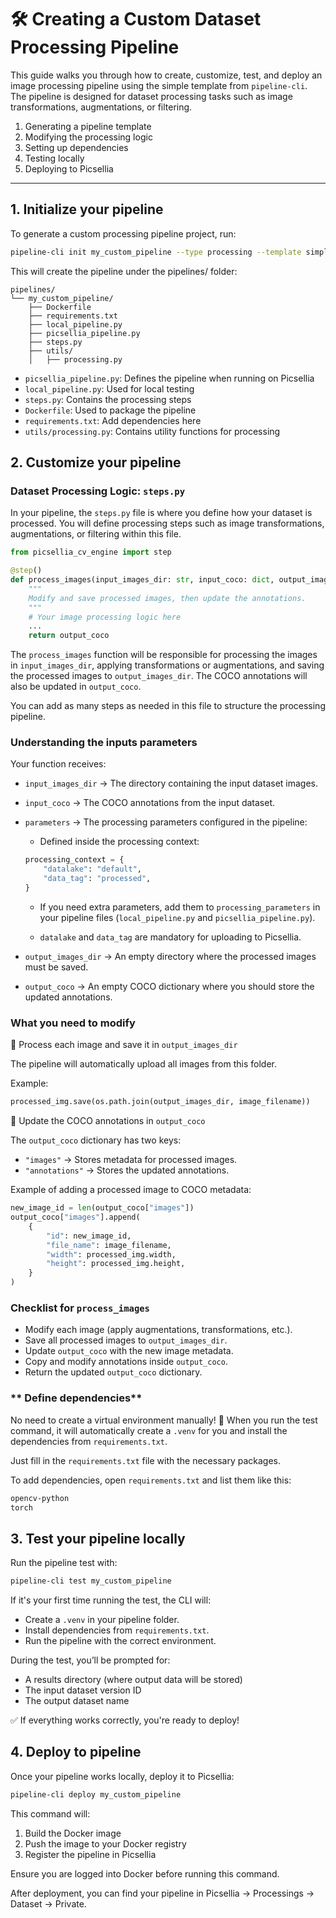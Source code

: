 # 🛠 **Creating a Custom Dataset Processing Pipeline**

This guide walks you through how to create, customize, test, and deploy an image processing pipeline using the simple template from `pipeline-cli`. The pipeline is designed for dataset processing tasks such as image transformations, augmentations, or filtering.

1. Generating a pipeline template
2. Modifying the processing logic
3. Setting up dependencies
4. Testing locally
5. Deploying to Picsellia

---

## **1. Initialize your pipeline**

To generate a custom processing pipeline project, run:

```sh
pipeline-cli init my_custom_pipeline --type processing --template simple
```

This will create the pipeline under the pipelines/ folder:

```
pipelines/
└── my_custom_pipeline/
    ├── Dockerfile
    ├── requirements.txt
    ├── local_pipeline.py
    ├── picsellia_pipeline.py
    ├── steps.py
    ├── utils/
    │   ├── processing.py
```

- `picsellia_pipeline.py`: Defines the pipeline when running on Picsellia
- `local_pipeline.py`: Used for local testing
- `steps.py`: Contains the processing steps
- `Dockerfile`: Used to package the pipeline
- `requirements.txt`: Add dependencies here
- `utils/processing.py`: Contains utility functions for processing

## **2. Customize your pipeline**

### Dataset Processing Logic: `steps.py`

In your pipeline, the `steps.py` file is where you define how your dataset is processed. You will define processing steps such as image transformations, augmentations, or filtering within this file.

```python
from picsellia_cv_engine import step

@step()
def process_images(input_images_dir: str, input_coco: dict, output_images_dir: str, output_coco: dict, parameters: dict):
    """
    Modify and save processed images, then update the annotations.
    """
    # Your image processing logic here
    ...
    return output_coco
```

The `process_images` function will be responsible for processing the images in `input_images_dir`, applying transformations or augmentations, and saving the processed images to `output_images_dir`. The COCO annotations will also be updated in `output_coco`.

You can add as many steps as needed in this file to structure the processing pipeline.

### **Understanding the inputs parameters**

Your function receives:

- `input_images_dir` → The directory containing the input dataset images.

- `input_coco` → The COCO annotations from the input dataset.

- `parameters` → The processing parameters configured in the pipeline:

    - Defined inside the processing context:

    ```python
    processing_context = {
        "datalake": "default",
        "data_tag": "processed",
    }
    ```

    - If you need extra parameters, add them to `processing_parameters` in your pipeline files (`local_pipeline.py` and `picsellia_pipeline.py`).

    - `datalake` and `data_tag` are mandatory for uploading to Picsellia.

- `output_images_dir` → An empty directory where the processed images must be saved.

- `output_coco` → An empty COCO dictionary where you should store the updated annotations.

### **What you need to modify**

🔹 Process each image and save it in `output_images_dir`

The pipeline will automatically upload all images from this folder.

Example:

```python
processed_img.save(os.path.join(output_images_dir, image_filename))
```

🔹 Update the COCO annotations in `output_coco`

The `output_coco` dictionary has two keys:

- `"images"` → Stores metadata for processed images.
- `"annotations"` → Stores the updated annotations.

Example of adding a processed image to COCO metadata:

```python
new_image_id = len(output_coco["images"])
output_coco["images"].append(
    {
        "id": new_image_id,
        "file_name": image_filename,
        "width": processed_img.width,
        "height": processed_img.height,
    }
)
```

### **Checklist for `process_images`**

- Modify each image (apply augmentations, transformations, etc.).
- Save all processed images to `output_images_dir`.
- Update `output_coco` with the new image metadata.
- Copy and modify annotations inside `output_coco`.
- Return the updated `output_coco` dictionary.


### ** Define dependencies**

No need to create a virtual environment manually! 🎉
When you run the test command, it will automatically create a `.venv` for you and install the dependencies from `requirements.txt`.

Just fill in the `requirements.txt` file with the necessary packages.

To add dependencies, open `requirements.txt` and list them like this:

```txt
opencv-python
torch
```

## **3. Test your pipeline locally**

Run the pipeline test with:

```sh
pipeline-cli test my_custom_pipeline
```

If it's your first time running the test, the CLI will:

- Create a `.venv` in your pipeline folder.
- Install dependencies from `requirements.txt`.
- Run the pipeline with the correct environment.

During the test, you’ll be prompted for:

- A results directory (where output data will be stored)
- The input dataset version ID
- The output dataset name

✅ If everything works correctly, you're ready to deploy!

## **4. Deploy to pipeline**

Once your pipeline works locally, deploy it to Picsellia:

```sh
pipeline-cli deploy my_custom_pipeline
```

This command will:

1. Build the Docker image
2. Push the image to your Docker registry
3. Register the pipeline in Picsellia

Ensure you are logged into Docker before running this command.

After deployment, you can find your pipeline in Picsellia → Processings → Dataset → Private.
